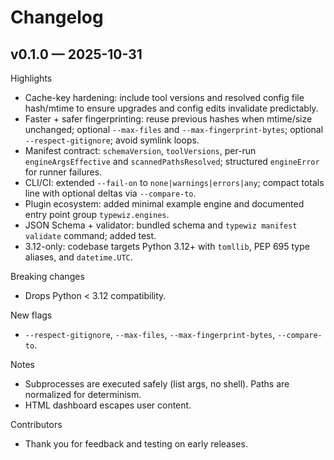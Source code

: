 # Changelog

## v0.1.0 — 2025-10-31

Highlights
- Cache-key hardening: include tool versions and resolved config file hash/mtime to ensure upgrades and config edits invalidate predictably.
- Faster + safer fingerprinting: reuse previous hashes when mtime/size unchanged; optional `--max-files` and `--max-fingerprint-bytes`; optional `--respect-gitignore`; avoid symlink loops.
- Manifest contract: `schemaVersion`, `toolVersions`, per-run `engineArgsEffective` and `scannedPathsResolved`; structured `engineError` for runner failures.
- CLI/CI: extended `--fail-on` to `none|warnings|errors|any`; compact totals line with optional deltas via `--compare-to`.
- Plugin ecosystem: added minimal example engine and documented entry point group `typewiz.engines`.
- JSON Schema + validator: bundled schema and `typewiz manifest validate` command; added test.
- 3.12-only: codebase targets Python 3.12+ with `tomllib`, PEP 695 type aliases, and `datetime.UTC`.

Breaking changes
- Drops Python < 3.12 compatibility.

New flags
- `--respect-gitignore`, `--max-files`, `--max-fingerprint-bytes`, `--compare-to`.

Notes
- Subprocesses are executed safely (list args, no shell). Paths are normalized for determinism.
- HTML dashboard escapes user content.

Contributors
- Thank you for feedback and testing on early releases.
